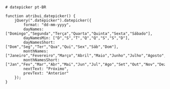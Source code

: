 	# datepicker pt-BR
	
	function atribui_datepicker() {
		jQuery(".datepicker").datepicker({
	   		format: "dd-mm-yyyy",
	   		dayNames: ["Domingo","Segunda","Terça","Quarta","Quinta","Sexta","Sábado"],
			dayNamesMin: ["D","S","T","Q","Q","S","S","D"],
			dayNamesShort: ["Dom","Seg","Ter","Qua","Qui","Sex","Sáb","Dom"],
			monthNames: ["Janeiro","Fevereiro","Março","Abril","Maio","Junho","Julho","Agosto","Setembro","Outubro","Novembro","Dezembro"],
			monthNamesShort: ["Jan","Fev","Mar","Abr","Mai","Jun","Jul","Ago","Set","Out","Nov","Dez"],
			nextText: "Próximo",
			prevText: "Anterior"
    	});        		
	}